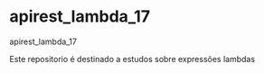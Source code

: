 # apirest_lambda_17
apirest_lambda_17

Este repositorio é destinado a estudos sobre expressões lambdas
